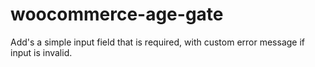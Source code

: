 # woocommerce-age-gate
Add's a simple input field that is required, with custom error message if input is invalid.
